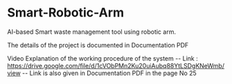 # Smart-Robotic-Arm
AI-based Smart  waste management tool using robotic arm.

The details of the project is documented in Documentation PDF

Video Explanation of the working procedure of the system 
-- Link : https://drive.google.com/file/d/1cVObPMn2Ku20uiAubq88YtLSDgKNeWmb/view
-- Link is also given in Documentation PDF in the page No 25
